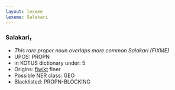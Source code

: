 ```yaml
---
layout: lexeme
lexeme: Salakari
---
```


###  Salakari₁

* _This rare proper noun overlaps more common *Salakari* (FIXME)_
* UPOS:  PROPN
* in KOTUS dictionary under:  5
* Origins: [fiwikt](https://fi.wiktionary.org/wiki/Salakari) finer 
* Possible NER class:  GEO
* Blacklisted:  PROPN-BLOCKING

